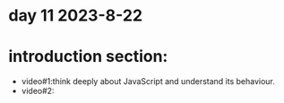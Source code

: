 # day 11  2023-8-22
# introduction section:
- video#1:think deeply about JavaScript and understand its behaviour.
- video#2:

